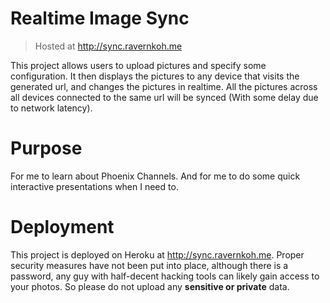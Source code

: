 # Realtime Image Sync
> Hosted at http://sync.ravernkoh.me

This project allows users to upload pictures and specify some configuration. It then displays the pictures to any device that visits the generated url, and changes the pictures in realtime. All the pictures across all devices connected to the same url will be synced (With some delay due to network latency).

# Purpose
For me to learn about Phoenix Channels. And for me to do some quick interactive presentations when I need to.

# Deployment
This project is deployed on Heroku at http://sync.ravernkoh.me. Proper security measures have not been put into place, although there is a password, any guy with half-decent hacking tools can likely gain access to your photos. So please do not upload any **sensitive or private** data.
